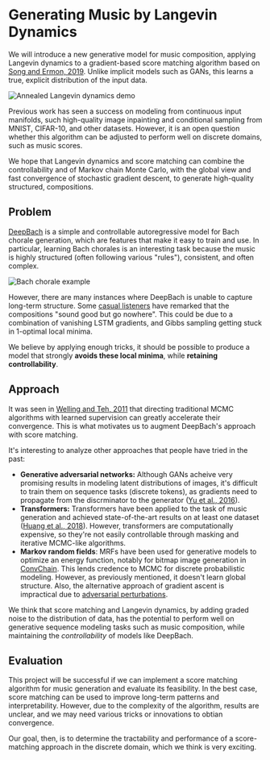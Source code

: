 # Generating Music by Langevin Dynamics

We will introduce a new generative model for music composition, applying
Langevin dynamics to a gradient-based score matching algorithm based on [Song
and Ermon, 2019]. Unlike implicit models such as GANs, this learns a true,
explicit distribution of the input data.

![Annealed Langevin dynamics demo](https://i.imgur.com/LXeKezj.jpg)

Previous work has seen a success on modeling from continuous input manifolds,
such high-quality image inpainting and conditional sampling from MNIST,
CIFAR-10, and other datasets. However, it is an open question whether this
algorithm can be adjusted to perform well on discrete domains, such as music
scores.

We hope that Langevin dynamics and score matching can combine the
controllability and of Markov chain Monte Carlo, with the global view and fast
convergence of stochastic gradient descent, to generate high-quality structured,
compositions.

## Problem

[DeepBach] is a simple and controllable autoregressive model for Bach chorale
generation, which are features that make it easy to train and use. In
particular, learning Bach chorales is an interesting task because the music is
highly structured (often following various "rules"), consistent, and often
complex.

![Bach chorale example](https://i.imgur.com/Rf5IH3P.png)

However, there are many instances where DeepBach is unable to capture long-term
structure. Some
[casual listeners](https://www.youtube.com/watch?v=QiBM7-5hA6o&lc=UgimrufXaZHSRHgCoAEC)
have remarked that the compositions "sound good but go nowhere". This could be
due to a combination of vanishing LSTM gradients, and Gibbs sampling getting
stuck in 1-optimal local minima.

We believe by applying enough tricks, it should be possible to produce a model
that strongly **avoids these local minima**, while **retaining
controllability**.

## Approach

It was seen in [Welling and Teh, 2011] that directing traditional MCMC
algorithms with learned supervision can greatly accelerate their convergence.
This is what motivates us to augment DeepBach's approach with score matching.

It's interesting to analyze other approaches that people have tried in the past:

- **Generative adversarial networks:** Although GANs acheive very promising
  results in modeling latent distributions of images, it's difficult to train
  them on sequence tasks (discrete tokens), as gradients need to propagate from
  the discrminator to the generator ([Yu et al., 2016]).
- **Transformers:** Transformers have been applied to the task of music
  generation and achieved state-of-the-art results on at least one dataset
  ([Huang et al., 2018]). However, transformers are computationally expensive,
  so they're not easily controllable through masking and iterative MCMC-like
  algorithms.
- **Markov random fields**: MRFs have been used for generative models to
  optimize an energy function, notably for bitmap image generation in
  [ConvChain]. This lends credence to MCMC for discrete probabilistic modeling.
  However, as previously mentioned, it doesn't learn global structure. Also, the
  alternative approach of gradient ascent is impractical due to
  [adversarial perturbations](https://gradientscience.org/robust_reps/).

We think that score matching and Langevin dynamics, by adding graded noise to
the distribution of data, has the potential to perform well on generative
sequence modeling tasks such as music composition, while maintaining the
_controllability_ of models like DeepBach.

## Evaluation

This project will be successful if we can implement a score matching algorithm
for music generation and evaluate its feasibility. In the best case, score
matching can be used to improve long-term patterns and interpretability.
However, due to the complexity of the algorithm, results are unclear, and we may
need various tricks or innovations to obtian convergence.

Our goal, then, is to determine the tractability and performance of a
score-matching approach in the discrete domain, which we think is very exciting.

[song and ermon, 2019]: https://arxiv.org/abs/1907.05600
[deepbach]: https://arxiv.org/abs/1612.01010
[welling and teh, 2011]:
  https://www.ics.uci.edu/~welling/publications/papers/stoclangevin_v6.pdf
[yu et al., 2016]: https://arxiv.org/abs/1609.05473
[huang et al., 2018]: https://arxiv.org/abs/1809.04281
[convchain]: https://github.com/mxgmn/ConvChain
